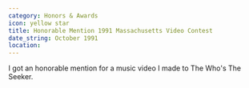 ```yaml
---
category: Honors & Awards
icon: yellow star
title: Honorable Mention 1991 Massachusetts Video Contest
date_string: October 1991
location:
---
```

I got an honorable mention for a music video I made to The Who's The Seeker.
